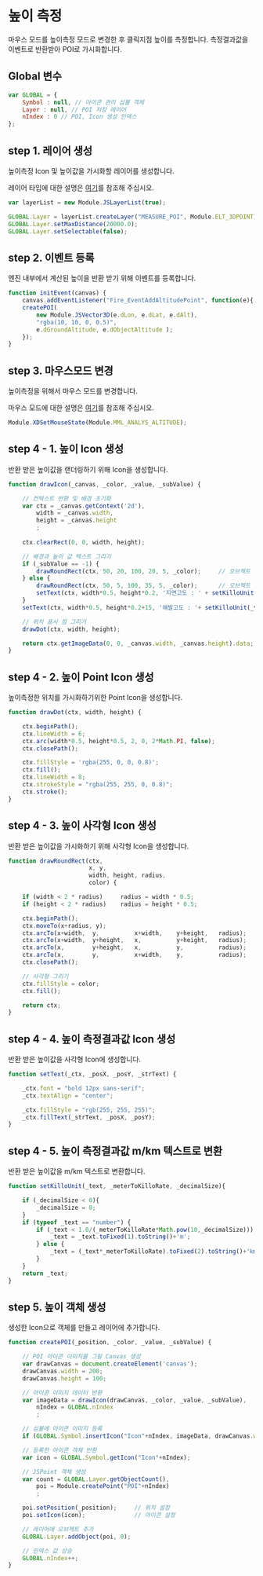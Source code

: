# 높이 측정

마우스 모드를 높이측정 모드로 변경한 후 클릭지점 높이를 측정합니다. 측정결과값을 이벤트로 반환받아 POI로 가시화합니다.

## Global 변수

```javascript
var GLOBAL = {
    Symbol : null, // 아이콘 관리 심볼 객체
    Layer : null, // POI 저장 레이어
    nIndex : 0 // POI, Icon 생성 인덱스
};
```

## step 1. 레이어 생성

높이측정 Icon 및 높이값을 가시화할 레이어를 생성합니다.

레이어 타입에 대한 설명은 [여기](../etc/type-list.md)를 참조해 주십시오.

```javascript
var layerList = new Module.JSLayerList(true);

GLOBAL.Layer = layerList.createLayer("MEASURE_POI", Module.ELT_3DPOINT);
GLOBAL.Layer.setMaxDistance(20000.0);
GLOBAL.Layer.setSelectable(false);
```

## step 2. 이벤트 등록

엔진 내부에서 계산된 높이을 반환 받기 위해 이벤트를 등록합니다.

```javascript
function initEvent(canvas) {
    canvas.addEventListener("Fire_EventAddAltitudePoint", function(e){
    createPOI(
        new Module.JSVector3D(e.dLon, e.dLat, e.dAlt),
        "rgba(10, 10, 0, 0.5)",
        e.dGroundAltitude, e.dObjectAltitude );
    });
}
```

## step 3. 마우스모드 변경

높이측정을 위해서 마우스 모드를 변경합니다.

마우스 모드에 대한 설명은 [여기](../etc/type-list.md)를 참조해 주십시오.

```javascript
Module.XDSetMouseState(Module.MML_ANALYS_ALTITUDE);
```

## step 4 - 1. 높이 Icon 생성

반환 받은 높이값을 랜더링하기 위해 Icon을 생성합니다.

```javascript
function drawIcon(_canvas, _color, _value, _subValue) {

    // 컨텍스트 반환 및 배경 초기화
    var ctx = _canvas.getContext('2d'),
        width = _canvas.width,
        height = _canvas.height
        ;
        
    ctx.clearRect(0, 0, width, height);

    // 배경과 높이 값 텍스트 그리기
    if (_subValue == -1) {
        drawRoundRect(ctx, 50, 20, 100, 20, 5, _color);		// 오브젝트 높이 값이 유효하지 않는 경우
    } else {
        drawRoundRect(ctx, 50, 5, 100, 35, 5, _color);		// 오브젝트 높이 값이 유효한 경우
        setText(ctx, width*0.5, height*0.2, '지면고도 : ' + setKilloUnit(_subValue, 0.001, 0));
    }
    setText(ctx, width*0.5, height*0.2+15, '해발고도 : '+ setKilloUnit(_value, 0.001, 0));

    // 위치 표시 점 그리기
    drawDot(ctx, width, height);

    return ctx.getImageData(0, 0, _canvas.width, _canvas.height).data;
}
```

## step 4 - 2. 높이 Point Icon 생성

높이측정한 위치를 가시화하기위한 Point Icon을 생성합니다.

```javascript
function drawDot(ctx, width, height) {

    ctx.beginPath();
    ctx.lineWidth = 6;
    ctx.arc(width*0.5, height*0.5, 2, 0, 2*Math.PI, false);
    ctx.closePath();

    ctx.fillStyle = 'rgba(255, 0, 0, 0.8)';
    ctx.fill();
    ctx.lineWidth = 8;
    ctx.strokeStyle = "rgba(255, 255, 0, 0.8)";
    ctx.stroke();
}
```

## step 4 - 3. 높이 사각형 Icon 생성

반환 받은 높이값을 가시화하기 위해 사각형 Icon을 생성합니다.

```javascript
function drawRoundRect(ctx,
					   x, y,
					   width, height, radius,
					   color) {

	if (width < 2 * radius) 	radius = width * 0.5;
	if (height < 2 * radius) 	radius = height * 0.5;

	ctx.beginPath();
	ctx.moveTo(x+radius, y);
	ctx.arcTo(x+width, 	y, 	 		x+width, 	y+height, 	radius);
	ctx.arcTo(x+width, 	y+height, 	x,		 	y+height, 	radius);
	ctx.arcTo(x, 	 	y+height, 	x,   		y,   		radius);
	ctx.arcTo(x,	   	y,   	 	x+width, 	y,   		radius);
	ctx.closePath();

	// 사각형 그리기
	ctx.fillStyle = color;
    ctx.fill();

	return ctx;
}
```

## step 4 - 4. 높이 측정결과값 Icon 생성

반환 받은 높이값을 사각형 Icon에 생성합니다.

```javascript
function setText(_ctx, _posX, _posY, _strText) {

	_ctx.font = "bold 12px sans-serif";
    _ctx.textAlign = "center";

	_ctx.fillStyle = "rgb(255, 255, 255)";
    _ctx.fillText(_strText, _posX, _posY);
}
```

## step 4 - 5. 높이 측정결과값 m/km 텍스트로 변환

반환 받은 높이값을 m/km 텍스트로 변환합니다.

```javascript
function setKilloUnit(_text, _meterToKilloRate, _decimalSize){

	if (_decimalSize < 0){
		_decimalSize = 0;
	}
	if (typeof _text == "number") {
		if (_text < 1.0/(_meterToKilloRate*Math.pow(10,_decimalSize))) {
			_text = _text.toFixed(1).toString()+'m';
		} else {
			_text = (_text*_meterToKilloRate).toFixed(2).toString()+'㎞';
		}
	}
	return _text;
}
```

## step 5. 높이 객체 생성

생성한 Icon으로 객체를 만들고 레이어에 추가합니다.

```javascript
function createPOI(_position, _color, _value, _subValue) {

    // POI 아이콘 이미지를 그릴 Canvas 생성
    var drawCanvas = document.createElement('canvas');
    drawCanvas.width = 200;
    drawCanvas.height = 100;

    // 아이콘 이미지 데이터 반환
    var imageData = drawIcon(drawCanvas, _color, _value, _subValue),
        nIndex = GLOBAL.nIndex
        ;

    // 심볼에 아이콘 이미지 등록
    if (GLOBAL.Symbol.insertIcon("Icon"+nIndex, imageData, drawCanvas.width, drawCanvas.height)) {

    // 등록한 아이콘 객체 반환
    var icon = GLOBAL.Symbol.getIcon("Icon"+nIndex);

    // JSPoint 객체 생성
    var count = GLOBAL.Layer.getObjectCount(),
        poi = Module.createPoint("POI"+nIndex)
        ;

    poi.setPosition(_position);		// 위치 설정
    poi.setIcon(icon);				// 아이콘 설정

    // 레이어에 오브젝트 추가
    GLOBAL.Layer.addObject(poi, 0);

    // 인덱스 값 상승
    GLOBAL.nIndex++;
}
```
